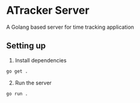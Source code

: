 # ATracker Server

A Golang based server for time tracking application

## Setting up

1. Install dependencies

```zsh
go get .
```

2. Run the server

```zsh
go run .
```
